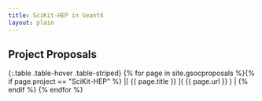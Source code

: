 ```yaml
---
title: SciKit-HEP in Geant4
layout: plain
---
```


## Project Proposals

{:.table .table-hover .table-striped}
{% for page in site.gsocproposals %}{% if page.project == "SciKit-HEP" %} |[ {{ page.title }} ]( {{ page.url }} ) | {% endif %}
{% endfor %}